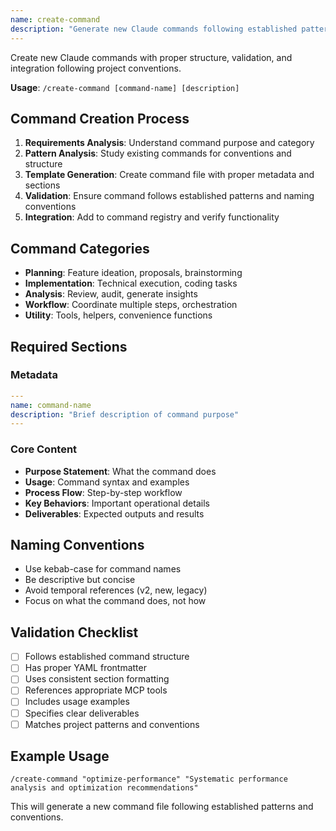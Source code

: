 ```yaml
---
name: create-command
description: "Generate new Claude commands following established patterns and conventions"
---
```


Create new Claude commands with proper structure, validation, and integration following project conventions.

**Usage**: `/create-command [command-name] [description]`

## Command Creation Process

1. **Requirements Analysis**: Understand command purpose and category
2. **Pattern Analysis**: Study existing commands for conventions and structure
3. **Template Generation**: Create command file with proper metadata and sections
4. **Validation**: Ensure command follows established patterns and naming conventions
5. **Integration**: Add to command registry and verify functionality

## Command Categories

- **Planning**: Feature ideation, proposals, brainstorming
- **Implementation**: Technical execution, coding tasks
- **Analysis**: Review, audit, generate insights
- **Workflow**: Coordinate multiple steps, orchestration
- **Utility**: Tools, helpers, convenience functions

## Required Sections

### Metadata

```yaml
---
name: command-name
description: "Brief description of command purpose"
---
```

### Core Content

- **Purpose Statement**: What the command does
- **Usage**: Command syntax and examples
- **Process Flow**: Step-by-step workflow
- **Key Behaviors**: Important operational details
- **Deliverables**: Expected outputs and results

## Naming Conventions

- Use kebab-case for command names
- Be descriptive but concise
- Avoid temporal references (v2, new, legacy)
- Focus on what the command does, not how

## Validation Checklist

- [ ] Follows established command structure
- [ ] Has proper YAML frontmatter
- [ ] Uses consistent section formatting
- [ ] References appropriate MCP tools
- [ ] Includes usage examples
- [ ] Specifies clear deliverables
- [ ] Matches project patterns and conventions

## Example Usage

```
/create-command "optimize-performance" "Systematic performance analysis and optimization recommendations"
```

This will generate a new command file following established patterns and conventions.
